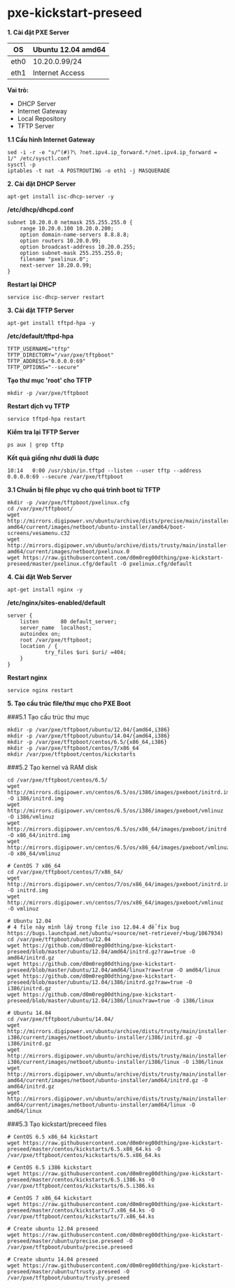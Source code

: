 pxe-kickstart-preseed
==============
**1. Cài đặt PXE Server**

OS |  Ubuntu 12.04 amd64
--- | -----
eth0 | 10.20.0.99/24
eth1 | Internet Access

**Vai trò:**
- DHCP Server
- Internet Gateway
- Local Repository
- TFTP Server

**1.1 Cấu hình Internet Gateway**
```
sed -i -r -e "s/^(#)?\ ?net.ipv4.ip_forward.*/net.ipv4.ip_forward = 1/" /etc/sysctl.conf 
sysctl -p
iptables -t nat -A POSTROUTING -o eth1 -j MASQUERADE
```

**2. Cài đặt DHCP Server**
```
apt-get install isc-dhcp-server -y
```
**/etc/dhcp/dhcpd.conf**
```
subnet 10.20.0.0 netmask 255.255.255.0 {
	range 10.20.0.100 10.20.0.200;
	option domain-name-servers 8.8.8.8;
	option routers 10.20.0.99;
	option broadcast-address 10.20.0.255;
	option subnet-mask 255.255.255.0;
	filename "pxelinux.0";
	next-server 10.20.0.99;
}
```
**Restart lại DHCP**
```
service isc-dhcp-server restart
```

**3. Cài đặt TFTP Server**
```
apt-get install tftpd-hpa -y
```
**/etc/default/tftpd-hpa**
```
TFTP_USERNAME="tftp"
TFTP_DIRECTORY="/var/pxe/tftpboot"
TFTP_ADDRESS="0.0.0.0:69"
TFTP_OPTIONS="--secure"
```

**Tạo thư mục 'root' cho TFTP**
```
mkdir -p /var/pxe/tftpboot
```
**Restart dịch vụ TFTP**
```
service tftpd-hpa restart
```

**Kiểm tra lại TFTP Server**
```
ps aux | grep tftp
```

**Kết quả giống như dưới là được**
```
10:14   0:00 /usr/sbin/in.tftpd --listen --user tftp --address 0.0.0.0:69 --secure /var/pxe/tftpboot
```
**3.1 Chuẩn bị file phục vụ cho quá trình boot từ TFTP**
```
mkdir -p /var/pxe/tftpboot/pxelinux.cfg
cd /var/pxe/tftpboot/
wget http://mirrors.digipower.vn/ubuntu/archive/dists/precise/main/installer-amd64/current/images/netboot/ubuntu-installer/amd64/boot-screens/vesamenu.c32
wget http://mirrors.digipower.vn/ubuntu/archive/dists/trusty/main/installer-amd64/current/images/netboot/pxelinux.0
wget https://raw.githubusercontent.com/d0m0reg00dthing/pxe-kickstart-preseed/master/pxelinux.cfg/default -O pxelinux.cfg/default
```

**4. Cài đặt Web Server**
```
apt-get install nginx -y
```

**/etc/nginx/sites-enabled/default**
```
server {
	listen       80 default_server;
	server_name  localhost;
	autoindex on;
	root /var/pxe/tftpboot;
	location / {
		    try_files $uri $uri/ =404;
	}
}
```

**Restart nginx**
```
service nginx restart
```

**5. Tạo cấu trúc file/thư mục cho PXE Boot**

###5.1 Tạo cấu trúc thư mục
```
mkdir -p /var/pxe/tftpboot/ubuntu/12.04/{amd64,i386}
mkdir -p /var/pxe/tftpboot/ubuntu/14.04/{amd64,i386}
mkdir -p /var/pxe/tftpboot/centos/6.5/{x86_64,i386}
mkdir -p /var/pxe/tftpboot/centos/7/x86_64
mkdir /var/pxe/tftpboot/centos/kickstarts
```

###5.2 Tạo kernel và RAM disk
```
cd /var/pxe/tftpboot/centos/6.5/
wget http://mirrors.digipower.vn/centos/6.5/os/i386/images/pxeboot/initrd.img -O i386/initrd.img
wget http://mirrors.digipower.vn/centos/6.5/os/i386/images/pxeboot/vmlinuz -O i386/vmlinuz
wget http://mirrors.digipower.vn/centos/6.5/os/x86_64/images/pxeboot/initrd.img -O x86_64/initrd.img
wget http://mirrors.digipower.vn/centos/6.5/os/x86_64/images/pxeboot/vmlinuz -O x86_64/vmlinuz

# CentOS 7 x86_64
cd /var/pxe/tftpboot/centos/7/x86_64/
wget http://mirrors.digipower.vn/centos/7/os/x86_64/images/pxeboot/initrd.img -O initrd.img
wget http://mirrors.digipower.vn/centos/7/os/x86_64/images/pxeboot/vmlinuz -O vmlinuz

# Ubuntu 12.04 
# 4 file này mình lấy trong file iso 12.04.4 để fix bug https://bugs.launchpad.net/ubuntu/+source/net-retriever/+bug/1067934)
cd /var/pxe/tftpboot/ubuntu/12.04
wget https://github.com/d0m0reg00dthing/pxe-kickstart-preseed/blob/master/ubuntu/12.04/amd64/initrd.gz?raw=true -O amd64/initrd.gz
wget https://github.com/d0m0reg00dthing/pxe-kickstart-preseed/blob/master/ubuntu/12.04/amd64/linux?raw=true -O amd64/linux
wget https://github.com/d0m0reg00dthing/pxe-kickstart-preseed/blob/master/ubuntu/12.04/i386/initrd.gz?raw=true -O i386/initrd.gz
wget https://github.com/d0m0reg00dthing/pxe-kickstart-preseed/blob/master/ubuntu/12.04/i386/linux?raw=true -O i386/linux

# Ubuntu 14.04
cd /var/pxe/tftpboot/ubuntu/14.04/
wget http://mirrors.digipower.vn/ubuntu/archive/dists/trusty/main/installer-i386/current/images/netboot/ubuntu-installer/i386/initrd.gz -O i386/initrd.gz
wget http://mirrors.digipower.vn/ubuntu/archive/dists/trusty/main/installer-i386/current/images/netboot/ubuntu-installer/i386/linux -O i386/linux
wget http://mirrors.digipower.vn/ubuntu/archive/dists/trusty/main/installer-amd64/current/images/netboot/ubuntu-installer/amd64/initrd.gz -O amd64/initrd.gz
wget http://mirrors.digipower.vn/ubuntu/archive/dists/trusty/main/installer-amd64/current/images/netboot/ubuntu-installer/amd64/linux -O amd64/linux
```

###5.3 Tạo kickstart/preceed files
```
# CentOS 6.5 x86_64 kickstart
wget https://raw.githubusercontent.com/d0m0reg00dthing/pxe-kickstart-preseed/master/centos/kickstarts/6.5.x86_64.ks -O /var/pxe/tftpboot/centos/kickstarts/6.5.x86_64.ks

# CentOS 6.5 i386 kickstart
wget https://raw.githubusercontent.com/d0m0reg00dthing/pxe-kickstart-preseed/master/centos/kickstarts/6.5.i386.ks -O /var/pxe/tftpboot/centos/kickstarts/6.5.i386.ks

# CentOS 7 x86_64 kickstart
wget https://raw.githubusercontent.com/d0m0reg00dthing/pxe-kickstart-preseed/master/centos/kickstarts/7.x86_64.ks -O /var/pxe/tftpboot/centos/kickstarts/7.x86_64.ks

# Create ubuntu 12.04 preseed
wget https://raw.githubusercontent.com/d0m0reg00dthing/pxe-kickstart-preseed/master/ubuntu/precise.preseed -O /var/pxe/tftpboot/ubuntu/precise.preseed

# Create ubuntu 14.04 preseed
wget https://raw.githubusercontent.com/d0m0reg00dthing/pxe-kickstart-preseed/master/ubuntu/trusty.preseed -O /var/pxe/tftpboot/ubuntu/trusty.preseed
```

